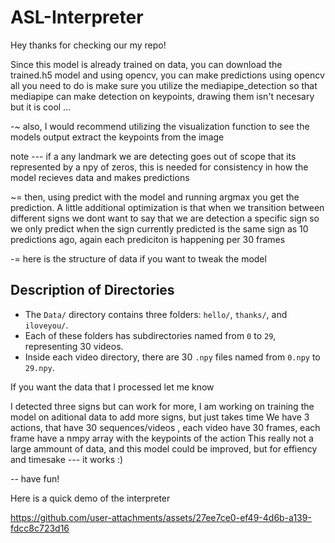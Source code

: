 # ASL-Interpreter

Hey thanks for checking our my repo!

Since this model is already trained on data, you can download the trained.h5 model and using opencv, you can make predictions using opencv all you need to do is make sure you utilize the mediapipe_detection so that mediapipe can make detection on keypoints, drawing them isn't necesary but it is cool ...

-~ also, I would recommend utilizing the visualization function to see the models output extract the keypoints from the image

note --- if a any landmark we are detecting goes out of scope that its represented by a npy of zeros, this is needed for consistency in how the model recieves data and makes predictions

~= then, using predict with the model and running argmax you get the prediction. A little additional optimization is that when we transition between different signs we dont want to say that we are detection a specific sign so we only predict when the sign currently predicted is the same sign as 10 predictions ago, again each prediciton is happening per 30 frames

-=  here is the structure of data if you want to tweak the model

## Description of Directories

- The `Data/` directory contains three folders: `hello/`, `thanks/`, and `iloveyou/`.
- Each of these folders has subdirectories named from `0` to `29`, representing 30 videos.
- Inside each video directory, there are 30 `.npy` files named from `0.npy` to `29.npy`.

If you want the data that I processed let me know


I detected three signs but can work for more, I am working on training the model on aditional data to add more signs, but just takes time
We have 3 actions, that have 30 sequences/videos , each video have 30 frames, each frame have a nmpy array with the keypoints of the action
This really not a large ammount of data, and this model could be improved, but for effiency and timesake --- it works :)

-- have fun!

Here is a quick demo of the interpreter





https://github.com/user-attachments/assets/27ee7ce0-ef49-4d6b-a139-fdcc8c723d16








